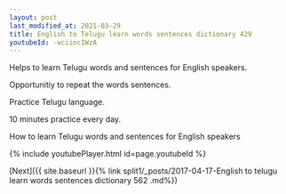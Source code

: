 ```yaml
---
layout: post
last_modified_at: 2021-03-29
title: English to Telugu learn words sentences dictionary 429 
youtubeId: -wciincIWzA
---
```

 
 
Helps to learn Telugu words and sentences for English speakers.

Opportunitiy to repeat the words sentences. 

Practice Telugu language. 
 
10 minutes practice every day. 
 
How to learn Telugu words and sentences for English speakers 
 
{% include youtubePlayer.html id=page.youtubeId %}
 
 
[Next]({{ site.baseurl }}{% link  split1/_posts/2017-04-17-English to telugu learn words sentences dictionary 562 .md%})
 
